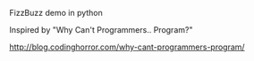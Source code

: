 FizzBuzz demo in python

Inspired by "Why Can't Programmers.. Program?"

http://blog.codinghorror.com/why-cant-programmers-program/
